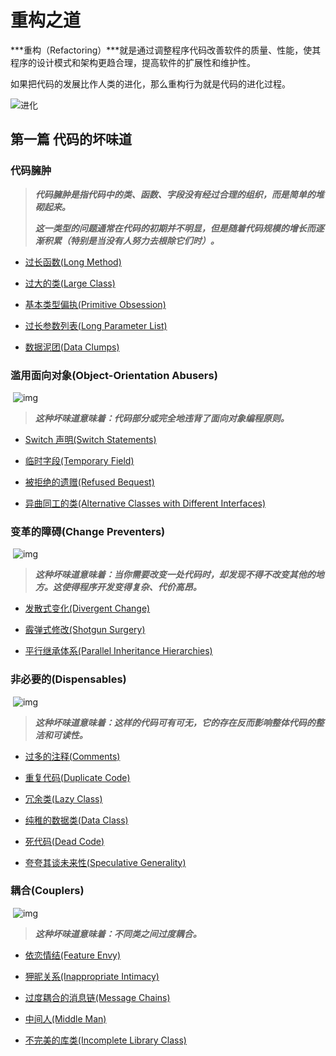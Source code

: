 # 重构之道

***重构（Refactoring）***就是通过调整程序代码改善软件的质量、性能，使其程序的设计模式和架构更趋合理，提高软件的扩展性和维护性。

如果把代码的发展比作人类的进化，那么重构行为就是代码的进化过程。

![进化](https://raw.githubusercontent.com/atlantis1024/JavaParty/master/images/%E7%BC%96%E7%A8%8B/%E9%AB%98%E6%95%88%E7%BC%96%E7%A8%8B/%E9%87%8D%E6%9E%84/refactoring.jpg)



## 第一篇 代码的坏味道

### 代码臃肿

> ***代码臃肿是指代码中的类、函数、字段没有经过合理的组织，而是简单的堆砌起来。***
>
> ***这一类型的问题通常在代码的初期并不明显，但是随着代码规模的增长而逐渐积累（特别是当没有人努力去根除它们时）。***

- [过长函数(Long Method)](https://sourcemaking.com/refactoring/smells/long-method)

- [过大的类(Large Class)](https://sourcemaking.com/refactoring/smells/large-class)

- [基本类型偏执(Primitive Obsession)](https://sourcemaking.com/refactoring/smells/primitive-obsession)

- [过长参数列表(Long Parameter List)](https://sourcemaking.com/refactoring/smells/long-parameter-list)

- [数据泥团(Data Clumps)](https://sourcemaking.com/refactoring/smells/data-clumps)




### 滥用面向对象(Object-Orientation Abusers)

​    ![img](https://sourcemaking.com/images/refactoring-illustrations/oo-abusers.png)  

> ***这种坏味道意味着：代码部分或完全地违背了面向对象编程原则。***

- [Switch 声明(Switch Statements)](https://sourcemaking.com/refactoring/smells/switch-statements)

- [临时字段(Temporary Field)](https://sourcemaking.com/refactoring/smells/temporary-field)

- [被拒绝的遗赠(Refused Bequest)](https://sourcemaking.com/refactoring/smells/refused-bequest)

- [异曲同工的类(Alternative Classes with Different Interfaces)](https://sourcemaking.com/refactoring/smells/alternative-classes-with-different-interfaces)




### 变革的障碍(Change Preventers)

​    ![img](https://sourcemaking.com/images/refactoring-illustrations/change-preventers.png)  

> ***这种坏味道意味着：当你需要改变一处代码时，却发现不得不改变其他的地方。这使得程序开发变得复杂、代价高昂。***

- [发散式变化(Divergent Change)](https://sourcemaking.com/refactoring/smells/divergent-change)

- [霰弹式修改(Shotgun Surgery)](https://sourcemaking.com/refactoring/smells/shotgun-surgery)

- [平行继承体系(Parallel Inheritance Hierarchies)](https://sourcemaking.com/refactoring/smells/parallel-inheritance-hierarchies)




### 非必要的(Dispensables)

​    ![img](https://sourcemaking.com/images/refactoring-illustrations/dispensables.png)  

>***这种坏味道意味着：这样的代码可有可无，它的存在反而影响整体代码的整洁和可读性。***
>

- [过多的注释(Comments)](https://sourcemaking.com/refactoring/smells/comments)

- [重复代码(Duplicate Code)](https://sourcemaking.com/refactoring/smells/duplicate-code)

- [冗余类(Lazy Class)](https://sourcemaking.com/refactoring/smells/lazy-class)

- [纯稚的数据类(Data Class)](https://sourcemaking.com/refactoring/smells/data-class)

- [死代码(Dead Code)](https://sourcemaking.com/refactoring/smells/dead-code)

- [夸夸其谈未来性(Speculative Generality)](https://sourcemaking.com/refactoring/smells/speculative-generality)




### 耦合(Couplers)

​    ![img](https://sourcemaking.com/images/refactoring-illustrations/couplers.png)  

> ***这种坏味道意味着：不同类之间过度耦合。***

- [依恋情结(Feature Envy)](https://sourcemaking.com/refactoring/smells/feature-envy)

- [狎昵关系(Inappropriate Intimacy)](https://sourcemaking.com/refactoring/smells/inappropriate-intimacy)

- [过度耦合的消息链(Message Chains)](https://sourcemaking.com/refactoring/smells/message-chains)

- [中间人(Middle Man)](https://sourcemaking.com/refactoring/smells/middle-man)

- [不完美的库类(Incomplete Library Class)](https://sourcemaking.com/refactoring/smells/incomplete-library-class)